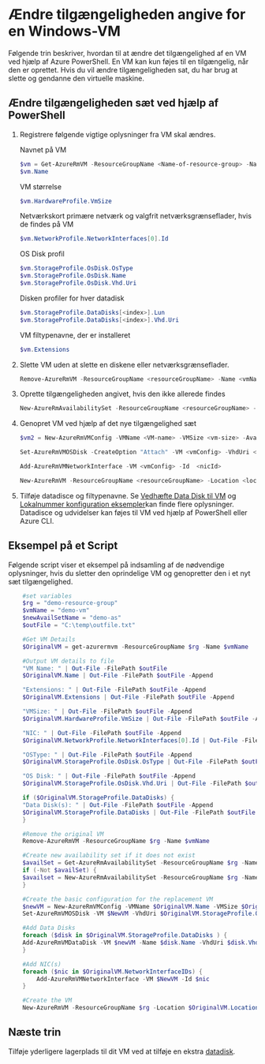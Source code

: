 <properties
    pageTitle="Ændre et FOS tilgængelighed sæt | Microsoft Azure"
    description="Lær at ændre tilgængeligheden angive for din virtuelle maskiner ved hjælp af Azure PowerShell og implementeringsmodel ressourcestyring."
    keywords=""
    services="virtual-machines-windows"
    documentationCenter=""
    authors="Drewm3"
    manager="timlt"
    editor=""
    tags="azure-resource-manager"/>
<tags
    ms.service="virtual-machines-windows"
    ms.workload="infrastructure-services"
    ms.tgt_pltfrm="vm-windows"
    ms.devlang="na"
    ms.topic="article"
    ms.date="09/15/2016"
    ms.author="drewm"/>



# <a name="change-the-availability-set-for-a-windows-vm"></a>Ændre tilgængeligheden angive for en Windows-VM

Følgende trin beskriver, hvordan til at ændre det tilgængelighed af en VM ved hjælp af Azure PowerShell. En VM kan kun føjes til en tilgængelig, når den er oprettet. Hvis du vil ændre tilgængeligheden sat, du har brug at slette og gendanne den virtuelle maskine. 

## <a name="change-the-availability-set-using-powershell"></a>Ændre tilgængeligheden sæt ved hjælp af PowerShell

1. Registrere følgende vigtige oplysninger fra VM skal ændres.

    Navnet på VM
    
    ```powershell
    $vm = Get-AzureRmVM -ResourceGroupName <Name-of-resource-group> -Name <name-of-VM>
    $vm.Name
    ```
 
    VM størrelse
    
    ```powershell
    $vm.HardwareProfile.VmSize
    ```

    Netværkskort primære netværk og valgfrit netværksgrænseflader, hvis de findes på VM
    
    ```powershell
    $vm.NetworkProfile.NetworkInterfaces[0].Id
    ```

    OS Disk profil

    ```powershell
    $vm.StorageProfile.OsDisk.OsType
    $vm.StorageProfile.OsDisk.Name
    $vm.StorageProfile.OsDisk.Vhd.Uri
    ```

    Disken profiler for hver datadisk 
    
    ```powershell
    $vm.StorageProfile.DataDisks[<index>].Lun
    $vm.StorageProfile.DataDisks[<index>].Vhd.Uri
    ```

    VM filtypenavne, der er installeret 
    
    ```powershell
    $vm.Extensions
    ```

2. Slette VM uden at slette en diskene eller netværksgrænseflader.

    ```powershell
    Remove-AzureRmVM -ResourceGroupName <resourceGroupName> -Name <vmName> 
    ```

3. Oprette tilgængeligheden angivet, hvis den ikke allerede findes

    ```powershell
    New-AzureRmAvailabilitySet -ResourceGroupName <resourceGroupName> -Name <availabilitySetName> -Location "<location>" 
    ```

4. Genopret VM ved hjælp af det nye tilgængelighed sæt

    ```powershell
    $vm2 = New-AzureRmVMConfig -VMName <VM-name> -VMSize <vm-size> -AvailabilitySetId <availability-set-id>

    Set-AzureRmVMOSDisk -CreateOption "Attach" -VM <vmConfig> -VhdUri <osDiskURI> -Name <osDiskName> [-Windows | -Linux]

    Add-AzureRmVMNetworkInterface -VM <vmConfig> -Id  <nicId> 

    New-AzureRmVM -ResourceGroupName <resourceGroupName> -Location <location> -VM <vmConfig>
    ``` 

5. Tilføje datadisce og filtypenavne. Se [Vedhæfte Data Disk til VM](virtual-machines-windows-attach-disk-portal.md) og [Lokalnummer konfiguration eksempler](virtual-machines-windows-extensions-configuration-samples.md)kan finde flere oplysninger. Datadisce og udvidelser kan føjes til VM ved hjælp af PowerShell eller Azure CLI.

## <a name="example-script"></a>Eksempel på et Script

Følgende script viser et eksempel på indsamling af de nødvendige oplysninger, hvis du sletter den oprindelige VM og genopretter den i et nyt sæt tilgængelighed.

```powershell
    #set variables
    $rg = "demo-resource-group"
    $vmName = "demo-vm"
    $newAvailSetName = "demo-as"
    $outFile = "C:\temp\outfile.txt"

    #Get VM Details
    $OriginalVM = get-azurermvm -ResourceGroupName $rg -Name $vmName

    #Output VM details to file
    "VM Name: " | Out-File -FilePath $outFile 
    $OriginalVM.Name | Out-File -FilePath $outFile -Append

    "Extensions: " | Out-File -FilePath $outFile -Append
    $OriginalVM.Extensions | Out-File -FilePath $outFile -Append

    "VMSize: " | Out-File -FilePath $outFile -Append
    $OriginalVM.HardwareProfile.VmSize | Out-File -FilePath $outFile -Append

    "NIC: " | Out-File -FilePath $outFile -Append
    $OriginalVM.NetworkProfile.NetworkInterfaces[0].Id | Out-File -FilePath $outFile -Append

    "OSType: " | Out-File -FilePath $outFile -Append
    $OriginalVM.StorageProfile.OsDisk.OsType | Out-File -FilePath $outFile -Append

    "OS Disk: " | Out-File -FilePath $outFile -Append
    $OriginalVM.StorageProfile.OsDisk.Vhd.Uri | Out-File -FilePath $outFile -Append

    if ($OriginalVM.StorageProfile.DataDisks) {
    "Data Disk(s): " | Out-File -FilePath $outFile -Append
    $OriginalVM.StorageProfile.DataDisks | Out-File -FilePath $outFile -Append
    }

    #Remove the original VM
    Remove-AzureRmVM -ResourceGroupName $rg -Name $vmName

    #Create new availability set if it does not exist
    $availSet = Get-AzureRmAvailabilitySet -ResourceGroupName $rg -Name $newAvailSetName -ErrorAction Ignore
    if (-Not $availSet) {
    $availset = New-AzureRmAvailabilitySet -ResourceGroupName $rg -Name $newAvailSetName -Location $OriginalVM.Location
    }

    #Create the basic configuration for the replacement VM
    $newVM = New-AzureRmVMConfig -VMName $OriginalVM.Name -VMSize $OriginalVM.HardwareProfile.VmSize -AvailabilitySetId $availSet.Id
    Set-AzureRmVMOSDisk -VM $NewVM -VhdUri $OriginalVM.StorageProfile.OsDisk.Vhd.Uri  -Name $OriginalVM.Name -CreateOption Attach -Windows

    #Add Data Disks
    foreach ($disk in $OriginalVM.StorageProfile.DataDisks ) { 
    Add-AzureRmVMDataDisk -VM $newVM -Name $disk.Name -VhdUri $disk.Vhd.Uri -Caching $disk.Caching -Lun $disk.Lun -CreateOption Attach -DiskSizeInGB $disk.DiskSizeGB
    }

    #Add NIC(s)
    foreach ($nic in $OriginalVM.NetworkInterfaceIDs) {
        Add-AzureRmVMNetworkInterface -VM $NewVM -Id $nic
    }

    #Create the VM
    New-AzureRmVM -ResourceGroupName $rg -Location $OriginalVM.Location -VM $NewVM -DisableBginfoExtension
```

## <a name="next-steps"></a>Næste trin

Tilføje yderligere lagerplads til dit VM ved at tilføje en ekstra [datadisk](virtual-machines-windows-attach-disk-portal.md).

